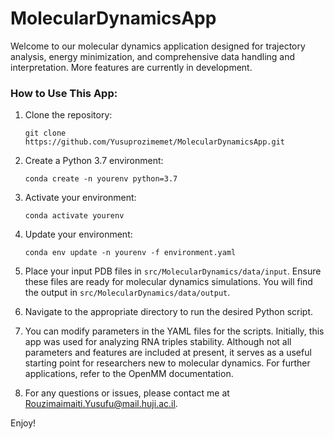 # MolecularDynamicsApp

Welcome to our molecular dynamics application designed for trajectory analysis, energy minimization, and comprehensive data handling and interpretation. More features are currently in development.

### How to Use This App:

1. Clone the repository:
   ```
   git clone https://github.com/Yusuprozimemet/MolecularDynamicsApp.git
   ```

2. Create a Python 3.7 environment:
   ```
   conda create -n yourenv python=3.7
   ```

3. Activate your environment:
   ```
   conda activate yourenv
   ```

4. Update your environment:
   ```
   conda env update -n yourenv -f environment.yaml
   ```

5. Place your input PDB files in `src/MolecularDynamics/data/input`. Ensure these files are ready for molecular dynamics simulations. You will find the output in `src/MolecularDynamics/data/output`.

6. Navigate to the appropriate directory to run the desired Python script.

7. You can modify parameters in the YAML files for the scripts. Initially, this app was used for analyzing RNA triples stability. Although not all parameters and features are included at present, it serves as a useful starting point for researchers new to molecular dynamics. For further applications, refer to the OpenMM documentation.

8. For any questions or issues, please contact me at Rouzimaimaiti.Yusufu@mail.huji.ac.il.

Enjoy! 